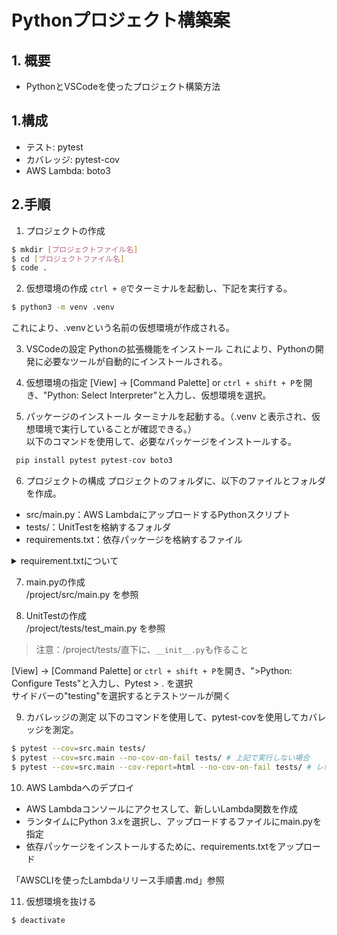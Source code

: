 # Pythonプロジェクト構築案

## 1. 概要
- PythonとVSCodeを使ったプロジェクト構築方法

## 1.構成
- テスト: pytest
- カバレッジ: pytest-cov
- AWS Lambda: boto3

## 2.手順
1. プロジェクトの作成
```bash
$ mkdir [プロジェクトファイル名]
$ cd [プロジェクトファイル名]
$ code . 
```
2. 仮想環境の作成
`ctrl + @`でターミナルを起動し、下記を実行する。
```bash
$ python3 -m venv .venv
```
これにより、.venvという名前の仮想環境が作成される。

3. VSCodeの設定
Pythonの拡張機能をインストール
これにより、Pythonの開発に必要なツールが自動的にインストールされる。

4. 仮想環境の指定
[View] -> [Command Palette] or `ctrl + shift + P`を開き、"Python: Select Interpreter"と入力し、仮想環境を選択。

5. パッケージのインストール
ターミナルを起動する。（.venv と表示され、仮想環境で実行していることが確認できる。）  
以下のコマンドを使用して、必要なパッケージをインストールする。
```bash
 pip install pytest pytest-cov boto3
```

6. プロジェクトの構成
プロジェクトのフォルダに、以下のファイルとフォルダを作成。
- src/main.py：AWS LambdaにアップロードするPythonスクリプト
- tests/：UnitTestを格納するフォルダ
- requirements.txt：依存パッケージを格納するファイル

<details><summary>requirement.txtについて</summary>

```
$ pip freeze > requirements.txt # プロジェクトの依存関係を出力
$ pip install -r requirements.txt # requirement.txtに記載されたパッケージをインストール
```
参考：https://qiita.com/sakusaku12/items/21083c73c8afa4f6c78d
</details>



7. main.pyの作成  
/project/src/main.py を参照

8. UnitTestの作成  
/project/tests/test_main.py を参照  
> 注意：/project/tests/直下に、`__init__.py`も作ること  

[View] -> [Command Palette] or `ctrl + shift + P`を開き、">Python: Configure Tests"と入力し、Pytest > . を選択  
サイドバーの"testing"を選択するとテストツールが開く  


9. カバレッジの測定
以下のコマンドを使用して、pytest-covを使用してカバレッジを測定。
```bash
$ pytest --cov=src.main tests/
$ pytest --cov=src.main --no-cov-on-fail tests/ # 上記で実行しない場合
$ pytest --cov=src.main --cov-report=html --no-cov-on-fail tests/ # レポート出力したい場合
```

10. AWS Lambdaへのデプロイ
- AWS Lambdaコンソールにアクセスして、新しいLambda関数を作成
- ランタイムにPython 3.xを選択し、アップロードするファイルにmain.pyを指定
- 依存パッケージをインストールするために、requirements.txtをアップロード

「AWSCLIを使ったLambdaリリース手順書.md」参照

11. 仮想環境を抜ける
```bash
$ deactivate
```
